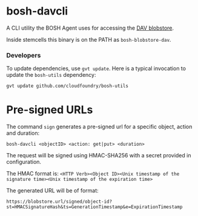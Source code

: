 # bosh-davcli

A CLI utility the BOSH Agent uses for accessing the [DAV blobstore](https://bosh.io/docs/director-configure-blobstore.html). 

Inside stemcells this binary is on the PATH as `bosh-blobstore-dav`.

### Developers

To update dependencies, use `gvt update`. Here is a typical invocation to update the `bosh-utils` dependency:

```
gvt update github.com/cloudfoundry/bosh-utils
```


# Pre-signed URLs

The command `sign` generates a pre-signed url for a specific object, action and duration:

`bosh-davcli <objectID> <action: get|put> <duration>`

The request will be signed using HMAC-SHA256 with a secret provided in configuration.

The HMAC format is:
`<HTTP Verb><Object ID><Unix timestamp of the signature time><Unix timestamp of the expiration time>`

The generated URL will be of format:

`https://blobstore.url/signed/object-id?st=HMACSignatureHash&ts=GenerationTimestamp&e=ExpirationTimestamp`
